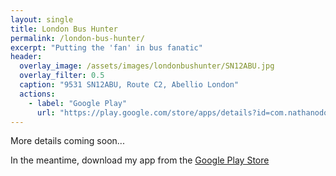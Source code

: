 ```yaml
---
layout: single
title: London Bus Hunter
permalink: /london-bus-hunter/
excerpt: "Putting the 'fan' in bus fanatic"
header:
  overlay_image: /assets/images/londonbushunter/SN12ABU.jpg
  overlay_filter: 0.5
  caption: "9531 SN12ABU, Route C2, Abellio London"
  actions:
    - label: "Google Play"
      url: "https://play.google.com/store/apps/details?id=com.nathanodong.london_bus_hunter"
---
```

More details coming soon...

In the meantime, download my app from the [Google Play Store](https://play.google.com/store/apps/details?id=com.nathanodong.london_bus_hunter)